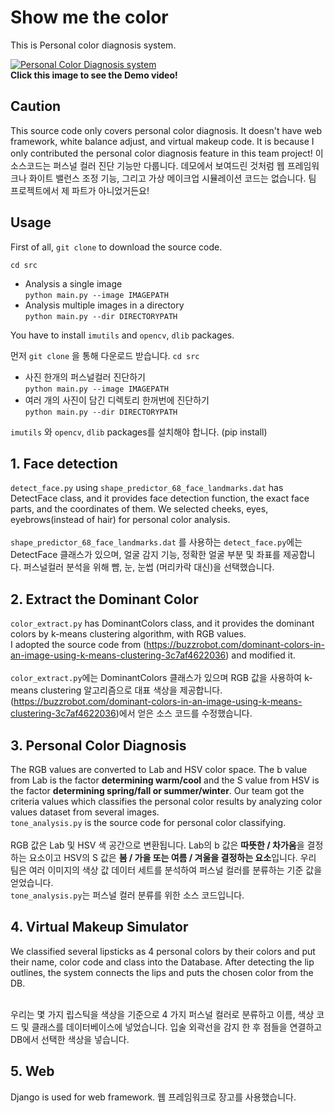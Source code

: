# Show me the color
This is Personal color diagnosis system.

[![Personal Color Diagnosis system](http://img.youtube.com/vi/K7esg_dXYGo/0.jpg)](http://www.youtube.com/watch?v=K7esg_dXYGo "Personal Color Diagnosis system")
<br>**Click this image to see the Demo video!**
## Caution
This source code only covers personal color diagnosis. It doesn't have web framework, white balance adjust, and virtual makeup code. It is because I only contributed the personal color diagnosis feature in this team project!
이 소스코드는 퍼스널 컬러 진단 기능만 다룹니다. 데모에서 보여드린 것처럼 웹 프레임워크나 화이트 밸런스 조정 기능, 그리고 가상 메이크업 시뮬레이션 코드는 없습니다. 팀 프로젝트에서 제 파트가 아니었거든요!

## Usage
First of all, `git clone` to download the source code.

`cd src`
- Analysis a single image<br>
`python main.py --image IMAGEPATH`
- Analysis multiple images in a directory<br>
`python main.py --dir DIRECTORYPATH`<br>

 You have to install `imutils` and `opencv`, `dlib` packages.

먼저 `git clone` 을 통해 다운로드 받습니다.
`cd src` 
- 사진 한개의 퍼스널컬러 진단하기<br>
`python main.py --image IMAGEPATH`
- 여러 개의 사진이 담긴 디렉토리 한꺼번에 진단하기<br>
`python main.py --dir DIRECTORYPATH`<br>

 `imutils` 와 `opencv`, `dlib` packages를 설치해야 합니다. (pip install)



## 1. Face detection
`detect_face.py` using `shape_predictor_68_face_landmarks.dat` has DetectFace class, and it provides face detection function, the exact face parts, and the coordinates of them. We selected cheeks, eyes, eyebrows(instead of hair) for personal color analysis.<br><br>
`shape_predictor_68_face_landmarks.dat` 를 사용하는 `detect_face.py`에는 DetectFace 클래스가 있으며, 얼굴 감지 기능, 정확한 얼굴 부분 및 좌표를 제공합니다. 퍼스널컬러 분석을 위해 뺨, 눈, 눈썹 (머리카락 대신)을 선택했습니다.

## 2. Extract the Dominant Color
`color_extract.py` has DominantColors class, and it provides the dominant colors by k-means clustering algorithm, with RGB values.<br>I adopted the source code from (https://buzzrobot.com/dominant-colors-in-an-image-using-k-means-clustering-3c7af4622036) and modified it.<br><br>
`color_extract.py`에는 DominantColors 클래스가 있으며 RGB 값을 사용하여 k-means clustering 알고리즘으로 대표 색상을 제공합니다. (https://buzzrobot.com/dominant-colors-in-an-image-using-k-means-clustering-3c7af4622036)에서 얻은 소스 코드를 수정했습니다.

## 3. Personal Color Diagnosis
The RGB values are converted to Lab and HSV color space. The b value from Lab is the factor **determining warm/cool** and the S value from HSV is the factor **determining spring/fall or summer/winter**. Our team got the criteria values which classifies the personal color results by analyzing color values dataset from several images.
<br>`tone_analysis.py` is the source code for personal color classifying.<br><br>
RGB 값은 Lab 및 HSV 색 공간으로 변환됩니다. Lab의 b 값은 **따뜻한 / 차가움**을 결정하는 요소이고 HSV의 S 값은 **봄 / 가을 또는 여름 / 겨울을 결정하는 요소**입니다. 우리 팀은 여러 이미지의 색상 값 데이터 세트를 분석하여 퍼스널 컬러를 분류하는 기준 값을 얻었습니다.
<br>`tone_analysis.py`는 퍼스널 컬러 분류를 위한 소스 코드입니다.

## 4. Virtual Makeup Simulator
We classified several lipsticks as 4 personal colors by their colors and put their name, color code and class into the Database. After detecting the lip outlines, the system connects the lips and puts the chosen color from the DB.<br><br>

우리는 몇 가지 립스틱을 색상을 기준으로 4 가지 퍼스널 컬러로 분류하고 이름, 색상 코드 및 클래스를 데이터베이스에 넣었습니다. 입술 외곽선을 감지 한 후 점들을 연결하고 DB에서 선택한 색상을 넣습니다.

## 5. Web
Django is used for web framework.
웹 프레임워크로 장고를 사용했습니다.